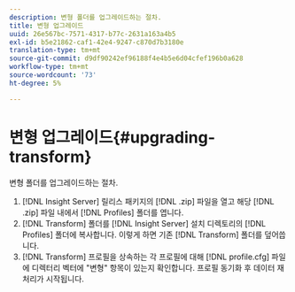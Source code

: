 ```yaml
---
description: 변형 폴더를 업그레이드하는 절차.
title: 변형 업그레이드
uuid: 26e567bc-7571-4317-b77c-2631a163a4b5
exl-id: b5e21862-caf1-42e4-9247-c870d7b3180e
translation-type: tm+mt
source-git-commit: d9df90242ef96188f4e4b5e6d04cfef196b0a628
workflow-type: tm+mt
source-wordcount: '73'
ht-degree: 5%

---
```


# 변형 업그레이드{#upgrading-transform}

변형 폴더를 업그레이드하는 절차.

1. [!DNL Insight Server] 릴리스 패키지의 [!DNL .zip] 파일을 열고 해당 [!DNL .zip] 파일 내에서 [!DNL Profiles] 폴더를 엽니다.
1. [!DNL Transform] 폴더를 [!DNL Insight Server] 설치 디렉토리의 [!DNL Profiles] 폴더에 복사합니다. 이렇게 하면 기존 [!DNL Transform] 폴더를 덮어씁니다.
1. [!DNL Transform] 프로필을 상속하는 각 프로필에 대해 [!DNL profile.cfg] 파일에 디렉터리 벡터에 &quot;변형&quot; 항목이 있는지 확인합니다.
프로필 동기화 후 데이터 재처리가 시작됩니다.
